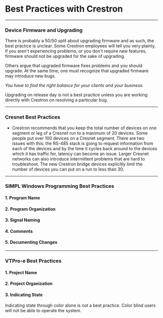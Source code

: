 # Best Practices with Crestron #

----------

### Device Firmware and Upgrading ###
There is probably a 50/50 split about upgrading firmware and as such, the best practice is unclear. Some Crestron employees will tell you very plainly, if you aren't experiencing problems, or you don't require new features, firmware should not be upgraded for the sake of upgrading. 

Others argue that upgraded firmware fixes problems and you should upgrade. At the same time, one must recognize that upgraded firmware may introduce new bugs. 

*You have to find the right balance for your clients and your business.* 

Upgrading on release day is not a best practice unless you are working directly with Crestron on resolving a particular bug.

----------
### Cresnet Best Practices ###
 - Crestron recommends that you keep the total number of devices on one segment or leg of a Cresnet run to a maximum of 20 devices. Some people put over 100 devices on a Cresnet segment. There are two issues with this: the RS-485 stack is going to request information from each of the devices and by the time it cycles back around to the devices which it has traffic for, latency can become an issue.  Larger Cresnet networks can also introduce intermittent problems that are hard to troubleshoot. The new Crestron bridge devices explicitly limit the number of devices you can put on a run to less than 30.

----------

### SIMPL Windows Programming Best Practices ###

#### 1. Program Name ####
#### 2. Program Organization ####
#### 3. Signal Naming ####
#### 4. Comments ####
#### 5. Documenting Changes ####

----------
### VTPro-e Best Practices ###
#### 1. Project Name ####
#### 2. Project Organization ####
#### 3. Indicating State ####
Indicating state through color alone is not a best practice. Color blind users will not be able to operate the system.